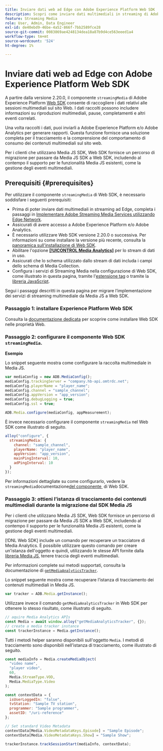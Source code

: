 ```yaml
---
title: Inviare dati web ad Edge con Adobe Experience Platform Web SDK
description: Scopri come inviare dati multimediali in streaming di Adobe ad Experience Platform Edge con Adobe Experience Platform Web SDK.
feature: Streaming Media
role: User, Admin, Data Engineer
exl-id: de40ebd9-46be-4a52-866f-7bb2589fce28
source-git-commit: 0083869ae4248134dea18a87b9d4ce563eeed1a4
workflow-type: tm+mt
source-wordcount: '524'
ht-degree: 1%

---
```


# Inviare dati web ad Edge con Adobe Experience Platform Web SDK

A partire dalla versione 2.20.0, il componente `streamingMedia` di Adobe Experience Platform [Web SDK](https://experienceleague.adobe.com/en/docs/experience-platform/web-sdk/home) consente di raccogliere i dati relativi alle sessioni multimediali sul sito Web. I dati raccolti possono includere informazioni su riproduzioni multimediali, pause, completamenti e altri eventi correlati.

Una volta raccolti i dati, puoi inviarli a Adobe Experience Platform e/o Adobe Analytics per generare rapporti. Questa funzione fornisce una soluzione completa per il tracciamento e la comprensione del comportamento di consumo dei contenuti multimediali sul sito web.

Per i clienti che utilizzano Media JS SDK, Web SDK fornisce un percorso di migrazione per passare da Media JS SDK a Web SDK, includendo al contempo il supporto per le funzionalità Media JS esistenti, come la gestione degli eventi multimediali.

## Prerequisiti {#prerequisites}

Per utilizzare il componente `streamingMedia` di Web SDK, è necessario soddisfare i seguenti prerequisiti:

* Prima di poter inviare dati multimediali in streaming ad Edge, completa i passaggi in [Implementare Adobe Streaming Media Services utilizzando Edge Network](/help/implementation/edge/implementation-edge.md).
* Assicurati di avere accesso a Adobe Experience Platform e/o Adobe Analytics.
* È necessario utilizzare Web SDK versione 2.20.0 o successiva. Per informazioni su come installare la versione più recente, consulta la [panoramica sull&#39;installazione di Web SDK](https://experienceleague.adobe.com/it/docs/experience-platform/web-sdk/install/overview).
* Abilitare l&#39;opzione **[[!UICONTROL Media Analytics]](https://experienceleague.adobe.com/it/docs/experience-platform/datastreams/configure)** per lo stream di dati in uso.
* Assicurati che lo schema utilizzato dallo stream di dati includa i campi dello schema di Media Collection.
* Configura i servizi di Streaming Media nella configurazione di Web SDK, come illustrato in questa pagina, tramite l&#39;[estensione tag](#tag-extension) o tramite la [libreria JavaScript](#library).

Segui i passaggi descritti in questa pagina per migrare l’implementazione dei servizi di streaming multimediale da Media JS a Web SDK.

### Passaggio 1: installare Experience Platform Web SDK

Consulta la [documentazione dedicata](https://experienceleague.adobe.com/it/docs/experience-platform/web-sdk/install/overview) per scoprire come installare Web SDK nelle proprietà Web.

### Passaggio 2: configurare il componente Web SDK `streamingMedia`.

**Esempio**

Lo snippet seguente mostra come configurare la raccolta multimediale in Media JS.

```javascript
var mediaConfig = new ADB.MediaConfig();
mediaConfig.trackingServer = "company.hb-api.omtrdc.net";
mediaConfig.playerName = "player_name";
mediaConfig.channel = "sample_channel";
mediaConfig.appVersion = "app_version";
mediaConfig.debugLogging = true;
mediaConfig.ssl = true;

ADB.Media.configure(mediaConfig, appMeasurement);
```

È invece necessario configurare il componente `streamingMedia` nel Web SDK come illustrato di seguito.

```js
alloy("configure", {
  streamingMedia: {
    channel: "sample_channel",
    playerName: "player_name",
    appVersion: "app_version",
    mainPingInterval: 10,
    adPingInterval: 10
  }
});
```

Per informazioni dettagliate su come configurarlo, vedere la `streamingMedia`documentazione[&#x200B; del componente &#x200B;](https://experienceleague.adobe.com/en/docs/experience-platform/web-sdk/commands/configure/streamingmedia) di Web SDK.

### Passaggio 3: ottieni l’istanza di tracciamento dei contenuti multimediali durante la migrazione dal SDK Media JS

Per i clienti che utilizzano Media JS SDK, Web SDK fornisce un percorso di migrazione per passare da Media JS SDK a Web SDK, includendo al contempo il supporto per le funzionalità Media JS esistenti, come la gestione degli eventi multimediali.

[!DNL Web SDK] include un comando per recuperare un tracciatore di Media Analytics. È possibile utilizzare questo comando per creare un&#39;istanza dell&#39;oggetto e quindi, utilizzando le stesse API fornite dalla [libreria Media JS](https://adobe-marketing-cloud.github.io/media-sdks/reference/javascript_3x/APIReference.html), tenere traccia degli eventi multimediali.

Per informazioni complete sui metodi supportati, consulta la documentazione di [`getMediaAnalyticsTracker`](https://experienceleague.adobe.com/en/docs/experience-platform/web-sdk/commands/getmediaanalyticstracker).

Lo snippet seguente mostra come recuperare l’istanza di tracciamento dei contenuti multimediali in Media JS.

```javascript
var tracker = ADB.Media.getInstance();
```

Utilizzare invece il comando `getMediaAnalyticsTracker` in Web SDK per ottenere lo stesso risultato, come illustrato di seguito.

```js
// aquire Media Analytics APIs
const Media = await window.alloy("getMediaAnalyticsTracker", {});
// create a media tracker instance
const trackerInstance = Media.getInstance();
```

Tutti i metodi helper saranno disponibili sull&#39;oggetto `Media`. I metodi di tracciamento sono disponibili nell’istanza di tracciamento, come illustrato di seguito.

```js
const mediaInfo = Media.createMediaObject(
  "video name",
  "player video",
  60,
  Media.StreamType.VOD,
  Media.MediaType.Video
);

const contextData = {
  isUserLoggedIn: "false",
  tvStation: "Sample TV station",
  programmer: "Sample programmer",
  assetID: "/uri-reference"
};

// Set standard Video Metadata
contextData[Media.VideoMetadataKeys.Episode] = "Sample Episode";
contextData[Media.VideoMetadataKeys.Show] = "Sample Show";

trackerInstance.trackSessionStart(mediaInfo, contextData);
```
